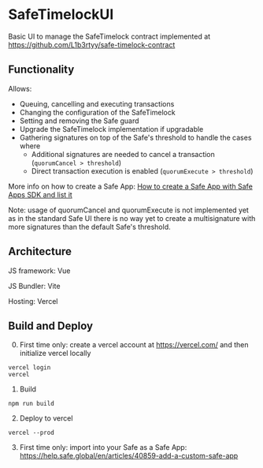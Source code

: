 # SafeTimelockUI

Basic UI to manage the SafeTimelock contract implemented at https://github.com/L1b3rtyy/safe-timelock-contract

## Functionality

Allows:
- Queuing, cancelling and executing transactions
- Changing the configuration of the SafeTimelock
- Setting and removing the Safe guard
- Upgrade the SafeTimelock implementation if upgradable
- Gathering signatures on top of the Safe's threshold to handle the cases where
  * Additional signatures are needed to cancel a transaction (```quorumCancel > threshold```)
  * Direct transaction execution is enabled (```quorumExecute > threshold```) 

More info on how to create a Safe App: [How to create a Safe App with Safe Apps SDK and list it](https://help.safe.global/en/articles/145503-how-to-create-a-safe-app-with-safe-apps-sdk-and-list-it)

Note: usage of quorumCancel and quorumExecute is not implemented yet as in the standard Safe UI there is no way yet to create a multisignature with more signatures than the default Safe's threshold.  

## Architecture

JS framework: Vue

JS Bundler: Vite

Hosting: Vercel

## Build and Deploy

0. First time only: create a vercel account at https://vercel.com/ and then initialize vercel locally
```
vercel login
vercel
```
1. Build
```
npm run build
```
2. Deploy to vercel
```
vercel --prod
```
3. First time only: import into your Safe as a Safe App: https://help.safe.global/en/articles/40859-add-a-custom-safe-app